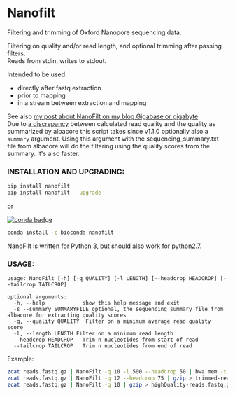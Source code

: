 # Nanofilt
Filtering and trimming of Oxford Nanopore sequencing data.

Filtering on quality and/or read length, and optional trimming after passing filters.  
Reads from stdin, writes to stdout.  

Intended to be used:  
- directly after fastq extraction  
- prior to mapping  
- in a stream between extraction and mapping  

See also [my post about NanoFilt on my blog Gigabase or gigabyte](https://gigabaseorgigabyte.wordpress.com/2017/06/05/trimming-and-filtering-oxford-nanopore-sequencing-reads/).  
Due to [a discrepancy](https://gigabaseorgigabyte.wordpress.com/2017/07/14/calculated-average-quality-vs-albacore-summary/) between calculated read quality and the quality as summarized by albacore this script takes since v1.1.0 optionally also a `--summary` argument. Using this argument with the sequencing_summary.txt file from albacore will do the filtering using the quality scores from the summary. It's also faster.

### INSTALLATION AND UPGRADING:

```bash
pip install nanofilt
pip install nanofilt --upgrade
```
or

[![conda badge](https://anaconda.org/bioconda/nanofilt/badges/installer/conda.svg)](https://anaconda.org/bioconda/nanofilt)
```bash
conda install -c bioconda nanofilt
```


NanoFilt is written for Python 3, but should also work for python2.7.

### USAGE:
```
usage: NanoFilt [-h] [-q QUALITY] [-l LENGTH] [--headcrop HEADCROP] [--tailcrop TAILCROP]

optional arguments:  
  -h, --help            show this help message and exit  
  -s --summary SUMMARYFILE optional, the sequencing_summary file from albacore for extracting quality scores
  -q, --quality QUALITY  Filter on a minimum average read quality score  
  -l, --length LENGTH Filter on a minimum read length  
  --headcrop HEADCROP   Trim n nucleotides from start of read  
  --tailcrop TAILCROP   Trim n nucleotides from end of read
```

Example:
```bash
zcat reads.fastq.gz | NanoFilt -q 10 -l 500 --headcrop 50 | bwa mem -t 48 -x ont2d genome.fa - | samtools sort -O BAM -@24 -o alignment.bam -
zcat reads.fastq.gz | NanoFilt -q 12 --headcrop 75 | gzip > trimmed-reads.fastq.gz
zcat reads.fastq.gz | NanoFilt -q 10 | gzip > highQuality-reads.fastq.gz
```
